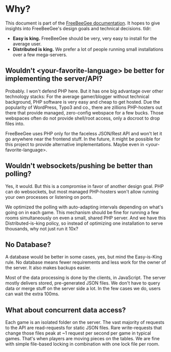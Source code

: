 # Why?

This document is part of the [FreeBeeGee documentation](DOCS.md). It hopes to give insights into FreeBeeGee's design goals and technical decisions. tldr:

* **Easy is king.** FreeBeeGee should be very, very easy to install for the average user.
* **Distributed is king.** We prefer a lot of people running small installations over a few mega-servers.

## Wouldn't &lt;your-favorite-language&gt; be better for implementing the server/API?

Probably. I won't defend PHP here. But it has one big advantage over other technology stacks: For the average gamer/blogger without technical background, PHP software is very easy and cheap to get hosted. Due the popularity of WordPress, Typo3 and co., there are zillions PHP-hosters out there that provide managed, zero-config webspace for a few bucks. Those webspaces often do not provide shell/root access, only a docroot to drop files into.

FreeBeeGee uses PHP only for the faceless JSON/Rest API and won't let it go anywhere near the frontend stuff. In the future, it might be possible for this project to provide alternative implementations. Maybe even in &lt;your-favorite-language&gt;.

## Wouldn't websockets/pushing be better than polling?

Yes, it would. But this is a compromise in favor of another design goal. PHP can do websockets, but most managed PHP-hosters won't allow running your own processes or listening on ports.

We optimized the polling with auto-adapting intervals depending on what's going on in each game. This mechanism should be fine for running a few rooms simultaneously on even a small, shared PHP server. And we have this Distributed-is-king policy, so instead of optimizing one installation to serve thousands, why not just run it 10x?

## No Database?

A database would be better in some cases, yes, but mind the Easy-is-King rule. No database means fewer requirements and less work for the owner of the server. It also makes backups easier.

Most of the data processing is done by the clients, in JavaScript. The server mostly delivers stored, pre-generated JSON files. We don't have to query data or merge stuff on the server side a lot. In the few cases we do, users can wait the extra 100ms.

## What about concurrent data access?

Each game is an isolated folder on the server. The vast majority of requests to the API are read-requests for static JSON files. Rare write-requests that change those files peak at ~1 request per second per game in typical games. That's when players are moving pieces on the tables. We are fine with simple file-based locking in combination with one lock file per room.
